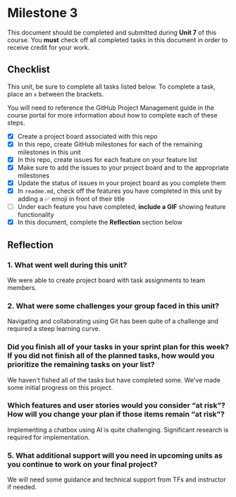 # Milestone 3

This document should be completed and submitted during **Unit 7** of this course. You **must** check off all completed tasks in this document in order to receive credit for your work.

## Checklist

This unit, be sure to complete all tasks listed below. To complete a task, place an `x` between the brackets.

You will need to reference the GitHub Project Management guide in the course portal for more information about how to complete each of these steps.

- [x] Create a project board associated with this repo
- [x] In this repo, create GitHub milestones for each of the remaining milestones in this unit
- [x] In this repo, create issues for each feature on your feature list
- [x] Make sure to add the issues to your project board and to the appropriate milestones
- [x] Update the status of issues in your project board as you complete them
- [x] In `readme.md`, check off the features you have completed in this unit by adding a ✅ emoji in front of their title
- [ ] Under each feature you have completed, **include a GIF** showing feature functionality
- [x] In this document, complete the **Reflection** section below

## Reflection

### 1. What went well during this unit?

We were able to create project board with task assignments to team members. 

### 2. What were some challenges your group faced in this unit?

Navigating and collaborating using Git has been quite of a challenge and required a steep learning curve.  

### Did you finish all of your tasks in your sprint plan for this week? If you did not finish all of the planned tasks, how would you prioritize the remaining tasks on your list?

We haven't fished all of the tasks but have completed some. We've made some initial progress on this project. 

### Which features and user stories would you consider “at risk”? How will you change your plan if those items remain “at risk”?

Implementing a chatbox using AI is quite challenging. Significant research is required for implementation. 

### 5. What additional support will you need in upcoming units as you continue to work on your final project?

We will need some guidance and technical support from TFs and instructor if needed.
